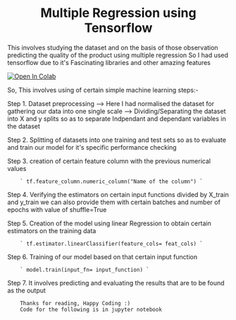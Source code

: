 <h1 align="center">Multiple Regression using Tensorflow</h1>

This involves studying the dataset and on the basis of those observation predicting the quality
of the product using multiple regression So I had used tensorflow due to it's Fascinating libraries and other
amazing features

[![Open In Colab](https://colab.research.google.com/assets/colab-badge.svg)](https://colab.research.google.com/github/Shashankjain12/100_days_of_ml/blob/master/Month1/Day7/tensor_multi.ipynb)

So, This involves using of certain simple machine learning steps:-

Step 1. Dataset preprocessing
        --> Here I had normalised the dataset for gathering our data into one single scale
        --> Dividing/Separating the dataset into X and y splits so as to separate
            Indpendant and dependant variables in the dataset

Step 2. Splitting of datasets into one training and test sets so as to evaluate and train our model
        for it's specific performance checking

Step 3. creation of certain feature column with the previous numerical values

        ` tf.feature_column.numeric_column("Name of the column") `

Step 4. Verifying the estimators on certain input functions divided by X_train and y_train
        we can also provide them with certain batches and number of epochs with value of shuffle=True

Step 5. Creation of the model using linear Regression to obtain certain estimators on the training data

        ` tf.estimator.linearClassifier(feature_cols= feat_cols) `

Step 6. Training of our model based on that certain input function

        ` model.train(input_fn= input_function) `

Step 7. It involves predicting and evaluating the results that are to be found as the output

        Thanks for reading, Happy Coding :)
        Code for the following is in jupyter notebook


